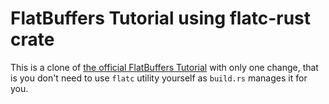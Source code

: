 # FlatBuffers Tutorial using flatc-rust crate

This is a clone of
[the official FlatBuffers Tutorial](https://google.github.io/flatbuffers/flatbuffers_guide_tutorial.html)
with only one change, that is you don't need to use `flatc` utility yourself as `build.rs` manages
it for you.
